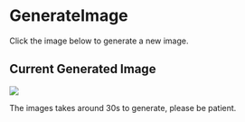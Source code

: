 # GenerateImage
Click the image below to generate a new image.
## Current Generated Image
[<img src='https://fileserver.matissetec.dev/output/similarImages/630649313860780043/8896292689/8896292689/png'>](https://github.com/MatissesProjects/GenerateImage/issues/new?title=Transform: )

The images takes around 30s to generate, please be patient.
